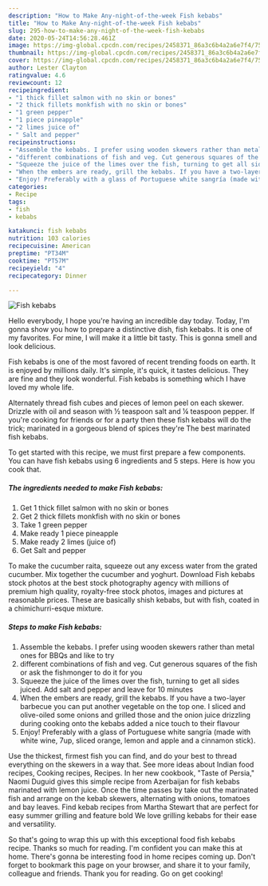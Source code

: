 ```yaml
---
description: "How to Make Any-night-of-the-week Fish kebabs"
title: "How to Make Any-night-of-the-week Fish kebabs"
slug: 295-how-to-make-any-night-of-the-week-fish-kebabs
date: 2020-05-24T14:56:28.461Z
image: https://img-global.cpcdn.com/recipes/2458371_86a3c6b4a2a6e7f4/751x532cq70/fish-kebabs-recipe-main-photo.jpg
thumbnail: https://img-global.cpcdn.com/recipes/2458371_86a3c6b4a2a6e7f4/751x532cq70/fish-kebabs-recipe-main-photo.jpg
cover: https://img-global.cpcdn.com/recipes/2458371_86a3c6b4a2a6e7f4/751x532cq70/fish-kebabs-recipe-main-photo.jpg
author: Lester Clayton
ratingvalue: 4.6
reviewcount: 12
recipeingredient:
- "1 thick fillet salmon with no skin or bones"
- "2 thick fillets monkfish with no skin or bones"
- "1 green pepper"
- "1 piece pineapple"
- "2 limes juice of"
- " Salt and pepper"
recipeinstructions:
- "Assemble the kebabs. I prefer using wooden skewers rather than metal ones for BBQs and like to try"
- "different combinations of fish and veg. Cut generous squares of the fish or ask the fishmonger to do it for you"
- "Squeeze the juice of the limes over the fish, turning to get all sides juiced. Add salt and pepper and leave for 10 minutes"
- "When the embers are ready, grill the kebabs. If you have a two-layer barbecue you can put another vegetable on the top one. I sliced and olive-oiled some onions and grilled those and the onion juice drizzling during cooking onto the kebabs added a nice touch to their flavour"
- "Enjoy! Preferably with a glass of Portuguese white sangría (made with white wine, 7up, sliced orange, lemon and apple and a cinnamon stick)."
categories:
- Recipe
tags:
- fish
- kebabs

katakunci: fish kebabs 
nutrition: 103 calories
recipecuisine: American
preptime: "PT34M"
cooktime: "PT57M"
recipeyield: "4"
recipecategory: Dinner

---
```



![Fish kebabs](https://img-global.cpcdn.com/recipes/2458371_86a3c6b4a2a6e7f4/751x532cq70/fish-kebabs-recipe-main-photo.jpg)

Hello everybody, I hope you're having an incredible day today. Today, I'm gonna show you how to prepare a distinctive dish, fish kebabs. It is one of my favorites. For mine, I will make it a little bit tasty. This is gonna smell and look delicious.

Fish kebabs is one of the most favored of recent trending foods on earth. It is enjoyed by millions daily. It's simple, it's quick, it tastes delicious. They are fine and they look wonderful. Fish kebabs is something which I have loved my whole life.

Alternately thread fish cubes and pieces of lemon peel on each skewer. Drizzle with oil and season with ½ teaspoon salt and ¼ teaspoon pepper. If you&#39;re cooking for friends or for a party then these fish kebabs will do the trick; marinated in a gorgeous blend of spices they&#39;re The best marinated fish kebabs.


To get started with this recipe, we must first prepare a few components. You can have fish kebabs using 6 ingredients and 5 steps. Here is how you cook that.

<!--inarticleads1-->

##### The ingredients needed to make Fish kebabs:

1. Get 1 thick fillet salmon with no skin or bones
1. Get 2 thick fillets monkfish with no skin or bones
1. Take 1 green pepper
1. Make ready 1 piece pineapple
1. Make ready 2 limes (juice of)
1. Get  Salt and pepper


To make the cucumber raita, squeeze out any excess water from the grated cucumber. Mix together the cucumber and yoghurt. Download Fish kebabs stock photos at the best stock photography agency with millions of premium high quality, royalty-free stock photos, images and pictures at reasonable prices. These are basically shish kebabs, but with fish, coated in a chimichurri-esque mixture. 

<!--inarticleads2-->

##### Steps to make Fish kebabs:

1. Assemble the kebabs. I prefer using wooden skewers rather than metal ones for BBQs and like to try
1. different combinations of fish and veg. Cut generous squares of the fish or ask the fishmonger to do it for you
1. Squeeze the juice of the limes over the fish, turning to get all sides juiced. Add salt and pepper and leave for 10 minutes
1. When the embers are ready, grill the kebabs. If you have a two-layer barbecue you can put another vegetable on the top one. I sliced and olive-oiled some onions and grilled those and the onion juice drizzling during cooking onto the kebabs added a nice touch to their flavour
1. Enjoy! Preferably with a glass of Portuguese white sangría (made with white wine, 7up, sliced orange, lemon and apple and a cinnamon stick).


Use the thickest, firmest fish you can find, and do your best to thread everything on the skewers in a way that. See more ideas about Indian food recipes, Cooking recipes, Recipes. In her new cookbook, &#34;Taste of Persia,&#34; Naomi Duguid gives this simple recipe from Azerbaijan for fish kebabs marinated with lemon juice. Once the time passes by take out the marinated fish and arrange on the kebab skewers, alternating with onions, tomatoes and bay leaves. Find kebab recipes from Martha Stewart that are perfect for easy summer grilling and feature bold We love grilling kebabs for their ease and versatility. 

So that's going to wrap this up with this exceptional food fish kebabs recipe. Thanks so much for reading. I'm confident you can make this at home. There's gonna be interesting food in home recipes coming up. Don't forget to bookmark this page on your browser, and share it to your family, colleague and friends. Thank you for reading. Go on get cooking!
